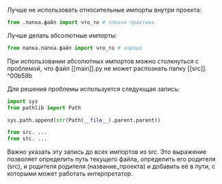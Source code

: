 Лучше не использовать относительные импорты внутри проекта:
```python
from .папка.файл import что_то # плохая практика
```

Лучше делать абсолютные импорты:
```python
from папка.папка.файл import что_то # хорошо
```

При использовании абсолютных импортов можно столкнуться с проблемой, что файл [[main]].py не может распознать папку [[src]]. ^00b58b

Для решения проблемы используется следующая запись:
```python
import sys
from pathlib import Path

sys.path.append(str(Path(__file__).parent.parent))

from src. ...
from stc. ...
```
Важно указать эту запись до всех импортов из src.
Это выражение позволяет определить путь текущего файла, определить его родителя (src), и родителя родителя (название_проекта) и добавить её в пути, с которыми может работать интерпретатор.